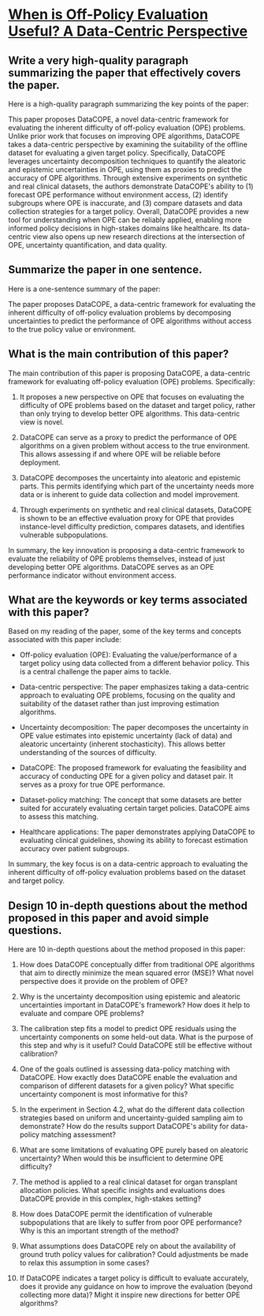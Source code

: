 # [When is Off-Policy Evaluation Useful? A Data-Centric Perspective](https://arxiv.org/abs/2311.14110)

## Write a very high-quality paragraph summarizing the paper that effectively covers the paper.

 Here is a high-quality paragraph summarizing the key points of the paper:

This paper proposes DataCOPE, a novel data-centric framework for evaluating the inherent difficulty of off-policy evaluation (OPE) problems. Unlike prior work that focuses on improving OPE algorithms, DataCOPE takes a data-centric perspective by examining the suitability of the offline dataset for evaluating a given target policy. Specifically, DataCOPE leverages uncertainty decomposition techniques to quantify the aleatoric and epistemic uncertainties in OPE, using them as proxies to predict the accuracy of OPE algorithms. Through extensive experiments on synthetic and real clinical datasets, the authors demonstrate DataCOPE's ability to (1) forecast OPE performance without environment access, (2) identify subgroups where OPE is inaccurate, and (3) compare datasets and data collection strategies for a target policy. Overall, DataCOPE provides a new tool for understanding when OPE can be reliably applied, enabling more informed policy decisions in high-stakes domains like healthcare. Its data-centric view also opens up new research directions at the intersection of OPE, uncertainty quantification, and data quality.


## Summarize the paper in one sentence.

 Here is a one-sentence summary of the paper:

The paper proposes DataCOPE, a data-centric framework for evaluating the inherent difficulty of off-policy evaluation problems by decomposing uncertainties to predict the performance of OPE algorithms without access to the true policy value or environment.


## What is the main contribution of this paper?

 The main contribution of this paper is proposing DataCOPE, a data-centric framework for evaluating off-policy evaluation (OPE) problems. Specifically:

1. It proposes a new perspective on OPE that focuses on evaluating the difficulty of OPE problems based on the dataset and target policy, rather than only trying to develop better OPE algorithms. This data-centric view is novel. 

2. DataCOPE can serve as a proxy to predict the performance of OPE algorithms on a given problem without access to the true environment. This allows assessing if and where OPE will be reliable before deployment.

3. DataCOPE decomposes the uncertainty into aleatoric and epistemic parts. This permits identifying which part of the uncertainty needs more data or is inherent to guide data collection and model improvement.

4. Through experiments on synthetic and real clinical datasets, DataCOPE is shown to be an effective evaluation proxy for OPE that provides instance-level difficulty prediction, compares datasets, and identifies vulnerable subpopulations.

In summary, the key innovation is proposing a data-centric framework to evaluate the reliability of OPE problems themselves, instead of just developing better OPE algorithms. DataCOPE serves as an OPE performance indicator without environment access.


## What are the keywords or key terms associated with this paper?

 Based on my reading of the paper, some of the key terms and concepts associated with this paper include:

- Off-policy evaluation (OPE): Evaluating the value/performance of a target policy using data collected from a different behavior policy. This is a central challenge the paper aims to tackle.

- Data-centric perspective: The paper emphasizes taking a data-centric approach to evaluating OPE problems, focusing on the quality and suitability of the dataset rather than just improving estimation algorithms. 

- Uncertainty decomposition: The paper decomposes the uncertainty in OPE value estimates into epistemic uncertainty (lack of data) and aleatoric uncertainty (inherent stochasticity). This allows better understanding of the sources of difficulty.

- DataCOPE: The proposed framework for evaluating the feasibility and accuracy of conducting OPE for a given policy and dataset pair. It serves as a proxy for true OPE performance.

- Dataset-policy matching: The concept that some datasets are better suited for accurately evaluating certain target policies. DataCOPE aims to assess this matching.

- Healthcare applications: The paper demonstrates applying DataCOPE to evaluating clinical guidelines, showing its ability to forecast estimation accuracy over patient subgroups.

In summary, the key focus is on a data-centric approach to evaluating the inherent difficulty of off-policy evaluation problems based on the dataset and target policy.


## Design 10 in-depth questions about the method proposed in this paper and avoid simple questions.

 Here are 10 in-depth questions about the method proposed in this paper:

1. How does DataCOPE conceptually differ from traditional OPE algorithms that aim to directly minimize the mean squared error (MSE)? What novel perspective does it provide on the problem of OPE?

2. Why is the uncertainty decomposition using epistemic and aleatoric uncertainties important in DataCOPE's framework? How does it help to evaluate and compare OPE problems? 

3. The calibration step fits a model to predict OPE residuals using the uncertainty components on some held-out data. What is the purpose of this step and why is it useful? Could DataCOPE still be effective without calibration?

4. One of the goals outlined is assessing data-policy matching with DataCOPE. How exactly does DataCOPE enable the evaluation and comparison of different datasets for a given policy? What specific uncertainty component is most informative for this?

5. In the experiment in Section 4.2, what do the different data collection strategies based on uniform and uncertainty-guided sampling aim to demonstrate? How do the results support DataCOPE's ability for data-policy matching assessment?

6. What are some limitations of evaluating OPE purely based on aleatoric uncertainty? When would this be insufficient to determine OPE difficulty?  

7. The method is applied to a real clinical dataset for organ transplant allocation policies. What specific insights and evaluations does DataCOPE provide in this complex, high-stakes setting?

8. How does DataCOPE permit the identification of vulnerable subpopulations that are likely to suffer from poor OPE performance? Why is this an important strength of the method?

9. What assumptions does DataCOPE rely on about the availability of ground truth policy values for calibration? Could adjustments be made to relax this assumption in some cases?

10. If DataCOPE indicates a target policy is difficult to evaluate accurately, does it provide any guidance on how to improve the evaluation (beyond collecting more data)? Might it inspire new directions for better OPE algorithms?
